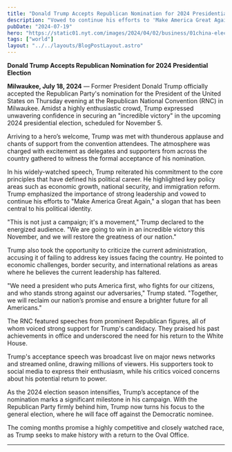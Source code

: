 ```yaml
---
title: "Donald Trump Accepts Republican Nomination for 2024 Presidential Election"
description: "Vowed to continue his efforts to 'Make America Great Again' , a slogan that has been central to his political identity."
pubDate: "2024-07-19"
hero: "https://static01.nyt.com/images/2024/04/02/business/01china-election-print1/00china-electiondisinfo-SUB-videoSixteenByNineJumbo1600.jpg"
tags: ["world"]
layout: "../../layouts/BlogPostLayout.astro"
---
```

**Donald Trump Accepts Republican Nomination for 2024 Presidential Election**

**Milwaukee, July 18, 2024** — Former President Donald Trump officially accepted the Republican Party's nomination for the President of the United States on Thursday evening at the Republican National Convention (RNC) in Milwaukee. Amidst a highly enthusiastic crowd, Trump expressed unwavering confidence in securing an "incredible victory" in the upcoming 2024 presidential election, scheduled for November 5.

Arriving to a hero’s welcome, Trump was met with thunderous applause and chants of support from the convention attendees. The atmosphere was charged with excitement as delegates and supporters from across the country gathered to witness the formal acceptance of his nomination.

In his widely-watched speech, Trump reiterated his commitment to the core principles that have defined his political career. He highlighted key policy areas such as economic growth, national security, and immigration reform. Trump emphasized the importance of strong leadership and vowed to continue his efforts to "Make America Great Again," a slogan that has been central to his political identity.

"This is not just a campaign; it's a movement," Trump declared to the energized audience. "We are going to win in an incredible victory this November, and we will restore the greatness of our nation."

Trump also took the opportunity to criticize the current administration, accusing it of failing to address key issues facing the country. He pointed to economic challenges, border security, and international relations as areas where he believes the current leadership has faltered.

"We need a president who puts America first, who fights for our citizens, and who stands strong against our adversaries," Trump stated. "Together, we will reclaim our nation’s promise and ensure a brighter future for all Americans."

The RNC featured speeches from prominent Republican figures, all of whom voiced strong support for Trump's candidacy. They praised his past achievements in office and underscored the need for his return to the White House.

Trump's acceptance speech was broadcast live on major news networks and streamed online, drawing millions of viewers. His supporters took to social media to express their enthusiasm, while his critics voiced concerns about his potential return to power.

As the 2024 election season intensifies, Trump’s acceptance of the nomination marks a significant milestone in his campaign. With the Republican Party firmly behind him, Trump now turns his focus to the general election, where he will face off against the Democratic nominee.

The coming months promise a highly competitive and closely watched race, as Trump seeks to make history with a return to the Oval Office.

---